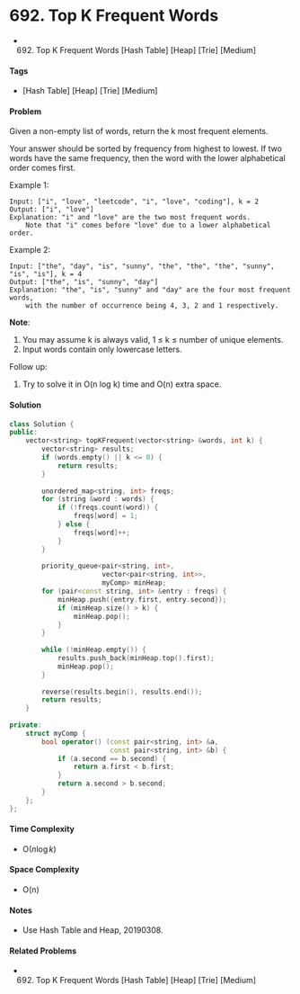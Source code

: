 # 692. Top K Frequent Words
- 692. Top K Frequent Words [Hash Table] [Heap] [Trie] [Medium]

#### Tags
- [Hash Table] [Heap] [Trie] [Medium]

#### Problem
Given a non-empty list of words, return the k most frequent elements.

Your answer should be sorted by frequency from highest to lowest. If two words have the same frequency, then the word with the lower alphabetical order comes first.

Example 1:

    Input: ["i", "love", "leetcode", "i", "love", "coding"], k = 2
    Output: ["i", "love"]
    Explanation: "i" and "love" are the two most frequent words.
        Note that "i" comes before "love" due to a lower alphabetical order.

Example 2:

    Input: ["the", "day", "is", "sunny", "the", "the", "the", "sunny", "is", "is"], k = 4
    Output: ["the", "is", "sunny", "day"]
    Explanation: "the", "is", "sunny" and "day" are the four most frequent words,
        with the number of occurrence being 4, 3, 2 and 1 respectively.

**Note**:

1. You may assume k is always valid, 1 ≤ k ≤ number of unique elements.
2. Input words contain only lowercase letters.

Follow up:

1. Try to solve it in O(n log k) time and O(n) extra space.

#### Solution
``` C++
class Solution {
public:
    vector<string> topKFrequent(vector<string> &words, int k) {
        vector<string> results;
        if (words.empty() || k <= 0) {
            return results;
        }
        
        unordered_map<string, int> freqs;
        for (string &word : words) {
            if (!freqs.count(word)) {
                freqs[word] = 1;
            } else {
                freqs[word]++;
            }
        }
        
        priority_queue<pair<string, int>, 
                       vector<pair<string, int>>, 
                       myComp> minHeap;
        for (pair<const string, int> &entry : freqs) {
            minHeap.push({entry.first, entry.second});
            if (minHeap.size() > k) {
                minHeap.pop();
            }
        }
        
        while (!minHeap.empty()) {
            results.push_back(minHeap.top().first);
            minHeap.pop();
        }
        
        reverse(results.begin(), results.end());
        return results;
    }
    
private:
    struct myComp {
        bool operator() (const pair<string, int> &a, 
                         const pair<string, int> &b) {
            if (a.second == b.second) {
                return a.first < b.first;
            }
            return a.second > b.second;
        }
    };
};
```

#### Time Complexity
- O($n \log k$)

#### Space Complexity
- O(n)

#### Notes
- Use Hash Table and Heap, 20190308.

#### Related Problems
- 692. Top K Frequent Words [Hash Table] [Heap] [Trie] [Medium]

